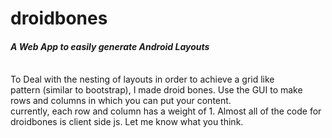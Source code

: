 # droidbones
<em><h4>A Web App to easily generate Android Layouts</h4></em> <br>
To Deal with the nesting of layouts in order to achieve a grid like <br>
pattern (similar to bootstrap), I made droid bones. Use the GUI to make <br>
rows and columns in which you can put your content.<br>
currently, each row and column has a weight of 1. Almost all of the code for <br>
droidbones is client side js. Let me know what you think.
